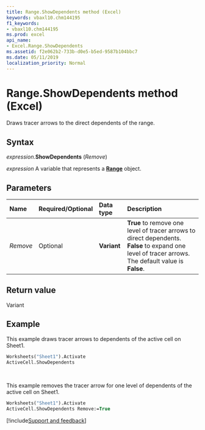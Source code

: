 ```yaml
---
title: Range.ShowDependents method (Excel)
keywords: vbaxl10.chm144195
f1_keywords:
- vbaxl10.chm144195
ms.prod: excel
api_name:
- Excel.Range.ShowDependents
ms.assetid: f2e062b2-733b-d0e5-b5ed-9587b104bbc7
ms.date: 05/11/2019
localization_priority: Normal
---
```



# Range.ShowDependents method (Excel)

Draws tracer arrows to the direct dependents of the range.


## Syntax

_expression_.**ShowDependents** (_Remove_)

_expression_ A variable that represents a **[Range](excel.range(object).md)** object.


## Parameters

|Name|Required/Optional|Data type|Description|
|:-----|:-----|:-----|:-----|
| _Remove_|Optional| **Variant**| **True** to remove one level of tracer arrows to direct dependents. **False** to expand one level of tracer arrows. The default value is **False**.|

## Return value

Variant


## Example

This example draws tracer arrows to dependents of the active cell on Sheet1.

```vb
Worksheets("Sheet1").Activate 
ActiveCell.ShowDependents
```

<br/>

This example removes the tracer arrow for one level of dependents of the active cell on Sheet1.

```vb
Worksheets("Sheet1").Activate 
ActiveCell.ShowDependents Remove:=True
```




[!include[Support and feedback](~/includes/feedback-boilerplate.md)]